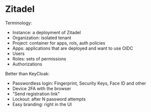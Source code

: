 Zitadel
=======

Terminology:

* Instance: a deployment of Zitadel
* Organization: isolated tenant
* Project: container for apps, rols, auth policies
* Apps: applications that are deployed and want to use OIDC
* Users
* Roles: sets of permissions
* Authorizations

Better than KeyCloak:

* Passwordless login: Fingerprint, Security Keys, Face ID and other
* Device 2FA with the browser
* "Send registration link"
* Lockout: after N password attempts
* Easy branding: right in the UI
